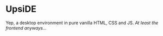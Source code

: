 # UpsiDE
Yep, a desktop environment in pure vanilla HTML, CSS and JS.
_At least the frontend anyways..._